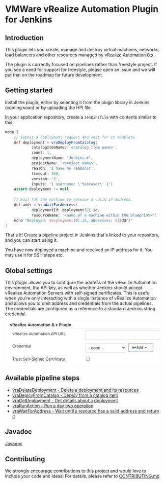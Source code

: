 # VMWare vRealize Automation Plugin for Jenkins

## Introduction

This plugin lets you create, manage and destroy virtual machines, networks, load balancers
and other resources managed by [vRealize Automation 8.x](https://www.vmware.com/products/vrealize-automation.html). 

The plugin is currently focused on pipelines rather than freestyle project. If you see
a need for support for freestyle, please open an issue and we will put that on the 
roadmap for future development.

## Getting started

Install the plugin, either by selecting it from the plugin library in Jenkins (coming soon)
or by uploading the HPI file. 

In your application repository, create a ```Jenkinsfile``` with contents similar to this:

```groovy
node {
    // Submit a deployment request and wait for it complete
    def deployment = vraDeployFromCatalog(
            catalogItemName: '<catalog item name>',
            count: 1,
            deploymentName: 'Jenkins-#',
            projectName: '<project name>',
            reason: 'I have my reasons!',
            timeout: 300,
            version: '2',
            inputs: '{ username: \'testuser\' }')
    assert deployment != null

    // Wait for the machine to receive a valid IP address. 
    def addr = vraWaitForAddress(
            deploymentId: deployment[0].id,
            resourceName: '<name of a machine within the blueprint>')
    echo "Deployed: $deployment[0].id, addresses: ${addr}"
}
```

That's it! Create a pipeline project in Jenkins that's linked to your repository, and you 
can start using it.

You have now deployed a machine and received an IP address for it. You may 
use it for SSH steps etc.

## Global settings
This plugin allows you to configure the address of the vRealize Automation environment, 
the API key, as well as whether Jenkins should accept vRealize Automation Servers with 
self-signed certificates. This is useful when you're only interacting with a single 
instance of vRealize Automation and allows you to omit address and credentials from the 
actual  pipelines. The credentials are configured as a reference to a standard Jenkins 
string credential.

![Global Settings](docs/img/global_settings.png)

## Available pipeline steps
* [vraDeleteDeployment - Deleta a deployment and its resources](docs/vraDeleteDeployment.md)
* [vraDeployFromCatalog - Deploy from a catalog item](docs/vraDeployFromCatalog.md)
* [vraGetDeployment - Get details about a deployment](docs/vraGetDeployment.md)
* [vraRunAction - Run a day two operation](docs/vraRunAction.md)
* [vraWaitForAddress - Wait until a resource has a valid address and return it](docs/vraWaitForAddress.md)

## Javadoc
[Javadoc](https://prydin.github.io/vrealize-automation-plugin-for-jenkins/apidocs/)

## Contributing

We strongly encourage contributions to this project and would love to include your code and ideas!
For details, please refer to [CONTRIBUTING.md](CONTRIBUTING.md)

